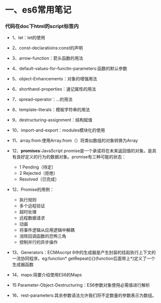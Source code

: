 # 一、es6常用笔记

### 代码在doc下html的script标签内
+ 1、let：let的使用
+ 2、const-declaratioins:const的声明
+ 3、arrow-function：箭头函数的用法
+ 4、default-values-for-functin-parameters:函数的默认参数
+ 5、object-Enhancements：对象的增强用法
+ 6、shorthand-properties：速记属性的用法
+ 7、spread-operator：...的用法
+ 8、template-literals：模板字符串的用法
+ 9、destructuring-assignment：结构赋值
+ 10、import-and-export：modules模块化的使用
+ 11、array.from:使用Array.from（）将类似数组的对象转换为Array
+ 12、**promises**:JavaScript promise是一个承诺将在未来返回值的对象。是具有良好定义的行为的数据对象。promise有三种可能的状态：
	+ 1 Pending（待定）
	+ 2 Rejected（拒绝）
	+ Resolved（已完成）
+ 12、Promise的用例：
	+ 执行规则 
	+ 多个远程验证 
	+ 超时处理 
	+ 远程数据请求 
	+ 动画 
	+ 将事件逻辑从应用逻辑中解耦 
	+ 消除回调函数的恐怖三角
	+ 控制并行的异步操作 

+ 13、Generators：ECMAscript 6中的生成器是产生封装的挂起执行上下文的一流协同程序。eg:function* getRepeat(){}(function后面带上*)定义了一个生成器函数
+ 14、maps:简要介绍使用ES6的Maps
+ 15 Parameter-Object-Destructuring：ES6参数对象使用必需值进行解析
+ 16、rest-parameters:其余参数语法允许我们将不定数量的参数表示为数组。